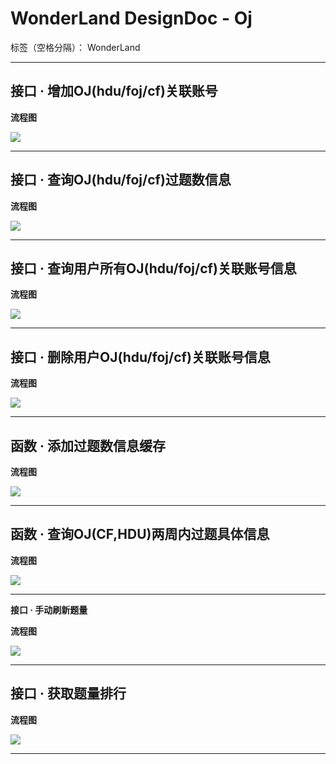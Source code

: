 # WonderLand DesignDoc - Oj

标签（空格分隔）： WonderLand

---

## **接口 · 增加OJ(hdu/foj/cf)关联账号**

**流程图**

![](http://images2017.cnblogs.com/blog/885624/201711/885624-20171103181052701-1386420116.png)


---

## **接口 · 查询OJ(hdu/foj/cf)过题数信息**

**流程图**

![](http://images2017.cnblogs.com/blog/885624/201711/885624-20171107174408091-273993621.png)


---

## **接口 · 查询用户所有OJ(hdu/foj/cf)关联账号信息**

**流程图**

![](http://images2017.cnblogs.com/blog/885624/201711/885624-20171108230016356-1888919058.png)


---

## **接口 · 删除用户OJ(hdu/foj/cf)关联账号信息**

**流程图**

![](http://images2017.cnblogs.com/blog/885624/201711/885624-20171108230905247-15682123.png)


---

## **函数 · 添加过题数信息缓存**

**流程图**

![](https://images2018.cnblogs.com/blog/885520/201711/885520-20171128191029222-1568169196.png)


---

## **函数 · 查询OJ(CF,HDU)两周内过题具体信息**

**流程图**

![](http://images2017.cnblogs.com/blog/885817/201712/885817-20171208214944718-584340850.png)



--- 


**接口 · 手动刷新题量**

**流程图**

![](http://images2017.cnblogs.com/blog/885520/201712/885520-20171208234802202-1121670011.png)


---

## **接口 · 获取题量排行**

**流程图**

![](https://images2018.cnblogs.com/blog/885520/201712/885520-20171203145938241-1858775414.png)


---

